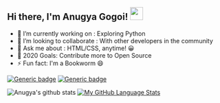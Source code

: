 ## Hi there, I'm Anugya Gogoi! <img src="https://raw.githubusercontent.com/MartinHeinz/MartinHeinz/master/wave.gif" width="30px">


- 🔭 I’m currently working on : Exploring Python
- 👯 I’m looking to collaborate : With other developers in the community
- 💬 Ask me about : HTML/CSS, anytime! 😀
- 🥅 2020 Goals: Contribute more to Open Source 
- ⚡ Fun fact: I'm a Bookworm 😄

[![Generic badge](https://img.shields.io/badge/<code>-<HTML/CSS>-<blue>.svg)](https://shields.io/)
[![Generic badge](https://img.shields.io/badge/<code>-<PYTHON>-<blue>.svg)](https://shields.io/)

![Anugya's github stats](https://github-readme-stats.vercel.app/api?username=Anugya-Gogoi&show_icons=true&theme=synthwave)
[![My GitHub Language Stats](https://github-readme-stats.vercel.app/api/top-langs/?username=Anugya-Gogoi&langs_count=5&theme=synthwave)]()




